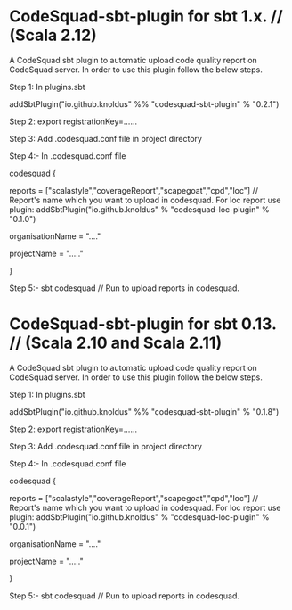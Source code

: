 # CodeSquad-sbt-plugin for sbt 1.x. // (Scala 2.12)
A CodeSquad sbt plugin to automatic upload code quality report on CodeSquad server. In order to use this plugin follow the below steps.

Step 1: In plugins.sbt

addSbtPlugin("io.github.knoldus" %% "codesquad-sbt-plugin" % "0.2.1")

Step 2: export registrationKey=......

Step 3: Add .codesquad.conf file in project directory

Step 4:- In .codesquad.conf file

codesquad
  {

reports = ["scalastyle","coverageReport","scapegoat","cpd","loc"] // Report's name which you want to upload in codesquad. For loc report use plugin:   addSbtPlugin("io.github.knoldus" % "codesquad-loc-plugin" % "0.1.0")


organisationName = "...."

projectName = "....."

}

Step 5:- sbt codesquad  // Run to upload reports in codesquad.



# CodeSquad-sbt-plugin for sbt 0.13. // (Scala 2.10 and Scala 2.11)

A CodeSquad sbt plugin to automatic upload code quality report on CodeSquad server. In order to use this plugin follow the below steps.

Step 1: In plugins.sbt

addSbtPlugin("io.github.knoldus" %% "codesquad-sbt-plugin" % "0.1.8")

Step 2: export registrationKey=......

Step 3: Add .codesquad.conf file in project directory

Step 4:- In .codesquad.conf file

codesquad {

reports = ["scalastyle","coverageReport","scapegoat","cpd","loc"] // Report's name which you want to upload in codesquad. For loc report use plugin: addSbtPlugin("io.github.knoldus" % "codesquad-loc-plugin" % "0.0.1")


organisationName = "...."

projectName = "....."

}

Step 5:- sbt codesquad // Run to upload reports in codesquad.
